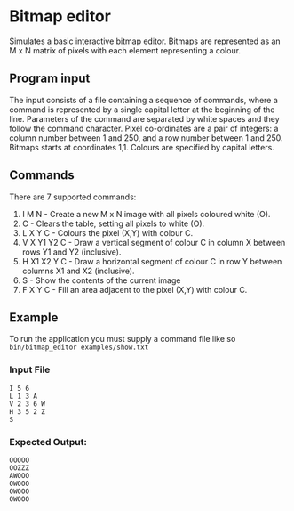 # Bitmap editor

Simulates a basic interactive bitmap editor.
Bitmaps are represented as an M x N matrix of pixels with each element representing a colour.


## Program input
The input consists of a file containing a sequence of commands, where a command
is represented by a single capital letter at the beginning of the line.
Parameters of the command are separated by white spaces and they follow the command character.
Pixel co-ordinates are a pair of integers: a column number between 1 and 250,
and a row number between 1 and 250. Bitmaps starts at coordinates 1,1.
Colours are specified by capital letters.


## Commands
There are 7 supported commands:
1. I M N - Create a new M x N image with all pixels coloured white (O).
2. C - Clears the table, setting all pixels to white (O).
3. L X Y C - Colours the pixel (X,Y) with colour C.
4. V X Y1 Y2 C - Draw a vertical segment of colour C in column X between rows Y1 and Y2 (inclusive).
5. H X1 X2 Y C - Draw a horizontal segment of colour C in row Y between columns X1 and X2 (inclusive).
6. S - Show the contents of the current image
7. F X Y C - Fill an area adjacent to the pixel (X,Y) with colour C.


## Example
To run the application you must supply a command file like so `bin/bitmap_editor examples/show.txt`

### Input File

    I 5 6
    L 1 3 A
    V 2 3 6 W
    H 3 5 2 Z
    S


### Expected Output:

    OOOOO
    OOZZZ
    AWOOO
    OWOOO
    OWOOO
    OWOOO
